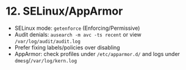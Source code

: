 # 12. SELinux/AppArmor

- SELinux mode: `getenforce` (Enforcing/Permissive)
- Audit denials: `ausearch -m avc -ts recent` or view `/var/log/audit/audit.log`
- Prefer fixing labels/policies over disabling
- AppArmor: check profiles under `/etc/apparmor.d/` and logs under `dmesg`/`/var/log/kern.log`
